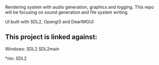 Rendering system with audio generation, graphics and logging. This repo will be focusing on sound generation and file system writing.

UI built with SDL2, Opengl3 and DearIMGUI


This project is linked against:
----------------------------------------
Windows:
SDL2
SDL2main

*nix:
SDL2
